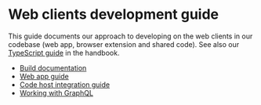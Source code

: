 # Web clients development guide

This guide documents our approach to developing on the web clients in our codebase (web app, browser extension and shared code).
See also our [TypeScript guide](https://about.sourcegraph.com/handbook/engineering/languages/typescript) in the handbook.

- [Build documentation](build.md)
- [Web app guide](web_app.md)
- [Code host integration guide](../code_host_integrations.md)
- [Working with GraphQL](graphql.md)
